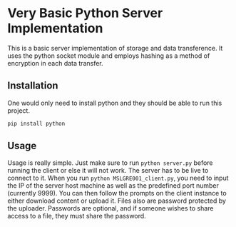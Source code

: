 # Very Basic Python Server Implementation

This is a basic server implementation of storage and data transference. It uses the python socket module and employs hashing as a method of encryption in each data transfer. 

## Installation

One would only need to install python and they should be able to run this project.

```bash
pip install python
```

## Usage

Usage is really simple. Just make sure to run ```python server.py``` before running the client or else it will not work. The server has to be live to connect to it. When you run ```python MSLGRE001_client.py```, you need to input the IP of the server host machine as well as the predefined port number (currently 9999). You can then follow the prompts on the client instance to either download content or upload it. Files also are password protected by the uploader. Passwords are optional, and if someone wishes to share access to a file, they must share the password.
